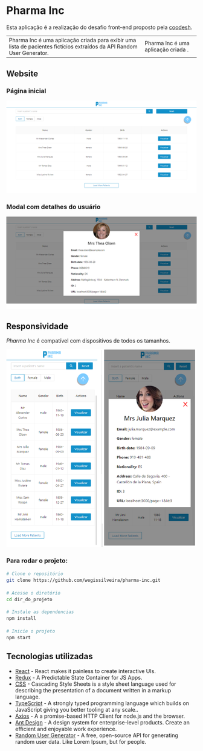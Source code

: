 # Pharma Inc
Esta aplicação é a realização do desafio front-end proposto pela [coodesh](http://coodesh.com/).
<table>
<tr>
<td>
 Pharma Inc é uma aplicação criada para exibir uma lista de pacientes fictícios extraídos da API Random User Generator.
</td>
<td>
 Pharma Inc é uma aplicação criada .
</td>
</tr>
</table>


## Website

### Página inicial

![](https://github.com/wegissilveira/pharm-inc/blob/master/images-demo/home.png)

### Modal com detalhes do usuário
![](https://github.com/wegissilveira/pharm-inc/blob/master/images-demo/modal.png)


## Responsividade
<em>Pharma Inc</em> é compatível com dispositivos de todos os tamanhos.

![](https://github.com/wegissilveira/pharm-inc/blob/master/images-demo/mobile.png)


### Para rodar o projeto:
```bash
# Clone o repositório
git clone https://github.com/wegissilveira/pharma-inc.git

# Acesse o diretório
cd dir_do_projeto

# Instale as dependencias
npm install

# Inicie o projeto
npm start
```


## Tecnologias utilizadas 

- [React](https://reactjs.org/) - React makes it painless to create interactive UIs.
- [Redux](https://redux.js.org/) - A Predictable State Container for JS Apps.
- [CSS](https://www.w3schools.com/css/) - Cascading Style Sheets is a style sheet language used for describing the presentation of a document written in a markup language.
- [TypeScript](https://www.typescriptlang.org/) - A strongly typed programming language which builds on JavaScript giving you better tooling at any scale..
- [Axios](https://axios-http.com/docs/intro) - A a promise-based HTTP Client for node.js and the browser.
- [Ant Design](https://ant.design/) - A design system for enterprise-level products. Create an efficient and enjoyable work experience.
- [Random User Generator](https://randomuser.me/) - A free, open-source API for generating random user data. Like Lorem Ipsum, but for people.
